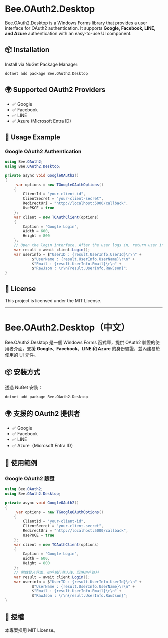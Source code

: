 # Bee.OAuth2.Desktop

Bee.OAuth2.Desktop is a Windows Forms library that provides a user interface for OAuth2 authentication. It supports **Google, Facebook, LINE, and Azure** authentication with an easy-to-use UI component.

## 📦 Installation

Install via NuGet Package Manager:

```sh
dotnet add package Bee.OAuth2.Desktop
```

## 🌍 Supported OAuth2 Providers

- ✅ Google
- ✅ Facebook
- ✅ LINE
- ✅ Azure (Microsoft Entra ID)

## 🚀 Usage Example

### Google OAuth2 Authentication

```csharp
using Bee.OAuth2;
using Bee.OAuth2.Desktop;

private async void GoogleOAuth2()
{
     var options = new TGoogleOAuthOptions()
    {
        ClientId = "your-client-id",
        ClientSecret = "your-client-secret",
        RedirectUri = "http://localhost:5000/callback",
        UsePKCE = true
    };
    var client = new TOAuthClient(options)
    {
        Caption = "Google Login",
        Width = 600,
        Height = 800
    };
    // Open the login interface. After the user logs in, return user information.
    var result = await client.Login();
    var userinfo = $"UserID : {result.UserInfo.UserId}\r\n" +
            $"UserName : {result.UserInfo.UserName}\r\n" +
            $"Email : {result.UserInfo.Email}\r\n" +
            $"RawJson : \r\n{result.UserInfo.RawJson}";
}
```

## 📜 License

This project is licensed under the MIT License.

---

# Bee.OAuth2.Desktop（中文）

Bee.OAuth2.Desktop 是一個 Windows Forms 函式庫，提供 OAuth2 驗證的使用者介面。支援 **Google、Facebook、LINE 和 Azure** 的身份驗證，並內建易於使用的 UI 元件。

## 📦 安裝方式

透過 NuGet 安裝：

```sh
dotnet add package Bee.OAuth2.Desktop
```

## 🌍 支援的 OAuth2 提供者

- ✅ Google
- ✅ Facebook
- ✅ LINE
- ✅ Azure（Microsoft Entra ID）

## 🚀 使用範例

### Google OAuth2 驗證

```csharp
using Bee.OAuth2;
using Bee.OAuth2.Desktop;

private async void GoogleOAuth2()
{
     var options = new TGoogleOAuthOptions()
    {
        ClientId = "your-client-id",
        ClientSecret = "your-client-secret",
        RedirectUri = "http://localhost:5000/callback",
        UsePKCE = true
    };
    var client = new TOAuthClient(options)
    {
        Caption = "Google Login",
        Width = 600,
        Height = 800
    };
    // 開啟登入界面，用戶執行登入後，回傳用戶資料
    var result = await client.Login();
    var userinfo = $"UserID : {result.UserInfo.UserId}\r\n" +
            $"UserName : {result.UserInfo.UserName}\r\n" +
            $"Email : {result.UserInfo.Email}\r\n" +
            $"RawJson : \r\n{result.UserInfo.RawJson}";
}
```

## 📜 授權

本專案採用 MIT License。
